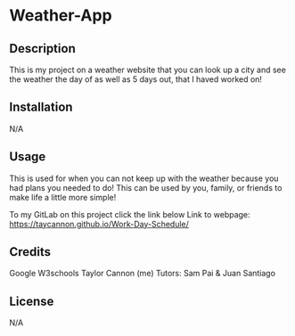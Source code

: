# Weather-App

## Description
This is my project on a weather website that you can look up a city and see the weather the day of as well as 5 days out, that I haved worked on!

## Installation
N/A

## Usage
This is used for when you can not keep up with the weather because you had plans you needed to do! This can be used by you, family, or friends to make life a little more simple!

To my GitLab on this project click the link below
Link to webpage: https://taycannon.github.io/Work-Day-Schedule/

## Credits
Google
W3schools
Taylor Cannon (me)
Tutors: Sam Pai & Juan Santiago

## License
N/A
